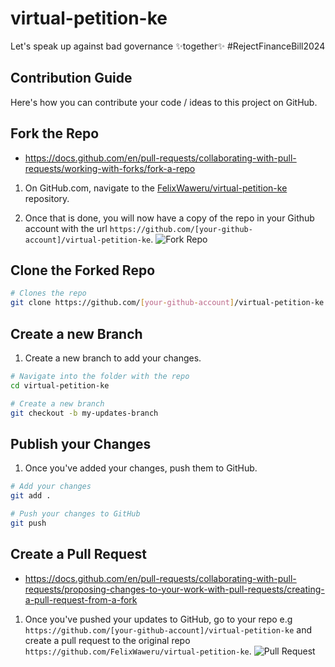 # virtual-petition-ke
Let's speak up against bad governance ✨together✨ #RejectFinanceBill2024


## Contribution Guide
Here's how you can contribute your code / ideas to this project on GitHub.

## Fork the Repo
- https://docs.github.com/en/pull-requests/collaborating-with-pull-requests/working-with-forks/fork-a-repo

1. On GitHub.com, navigate to the [FelixWaweru/virtual-petition-ke](https://github.com/FelixWaweru/virtual-petition-ke) repository.

2. Once that is done, you will now have a copy of the repo in your Github account with the url `https://github.com/[your-github-account]/virtual-petition-ke`.
![Fork Repo](https://docs.github.com/assets/cb-34352/mw-1440/images/help/repository/fork-button.webp)


## Clone the Forked Repo

```bash
# Clones the repo
git clone https://github.com/[your-github-account]/virtual-petition-ke
```

## Create a new Branch
1. Create a new branch to add your changes.

```bash
# Navigate into the folder with the repo
cd virtual-petition-ke

# Create a new branch
git checkout -b my-updates-branch
```

## Publish your Changes
1. Once you've added your changes, push them to GitHub.

```bash
# Add your changes
git add .

# Push your changes to GitHub
git push
```

## Create a Pull Request
- https://docs.github.com/en/pull-requests/collaborating-with-pull-requests/proposing-changes-to-your-work-with-pull-requests/creating-a-pull-request-from-a-fork

1. Once you've pushed your updates to GitHub, go to your repo e.g `https://github.com/[your-github-account]/virtual-petition-ke` and create a pull request to the original repo `https://github.com/FelixWaweru/virtual-petition-ke`.
![Pull Request](https://docs.github.com/assets/cb-96536/mw-1440/images/help/pull_requests/choose-base-fork-and-branch.webp)